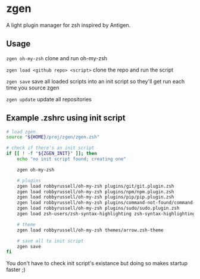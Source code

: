 zgen
====

A light plugin manager for zsh inspired by Antigen.

## Usage

`zgen oh-my-zsh` clone and run oh-my-zsh

`zgen load <github repo> <script>` clone the repo and run the script

`zgen save` save all loaded scripts into an init script so they'll get run each time you source zgen

`zgen update` update all repositories

## Example .zshrc using init script

```zsh
# load zgen
source "${HOME}/proj/zgen/zgen.zsh"

# check if there's an init script
if [[ ! -f "${ZGEN_INIT}" ]]; then
    echo "no init script found; creating one"

    zgen oh-my-zsh

    # plugins
    zgen load robbyrussell/oh-my-zsh plugins/git/git.plugin.zsh
    zgen load robbyrussell/oh-my-zsh plugins/npm/npm.plugin.zsh
    zgen load robbyrussell/oh-my-zsh plugins/pip/pip.plugin.zsh
    zgen load robbyrussell/oh-my-zsh plugins/command-not-found/command-not-found.plugin.zsh
    zgen load robbyrussell/oh-my-zsh plugins/sudo/sudo.plugin.zsh
    zgen load zsh-users/zsh-syntax-highlighting zsh-syntax-highlighting.zsh

    # theme
    zgen load robbyrussell/oh-my-zsh themes/arrow.zsh-theme

    # save all to init script
    zgen save
fi
```
You don't have to check init script's existance but doing so makes startup faster ;)
